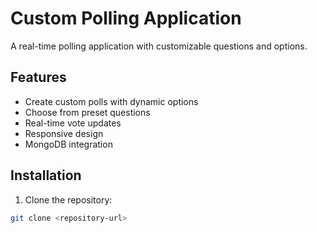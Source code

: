 # Custom Polling Application

A real-time polling application with customizable questions and options.

## Features

- Create custom polls with dynamic options
- Choose from preset questions
- Real-time vote updates
- Responsive design
- MongoDB integration

## Installation

1. Clone the repository:
```bash
git clone <repository-url>